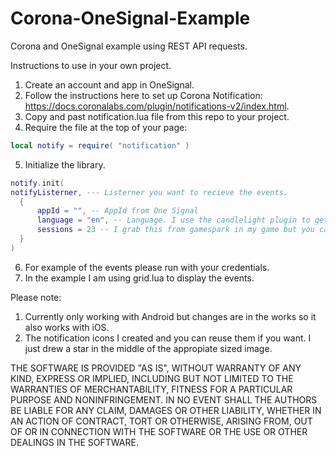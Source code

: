 # Corona-OneSignal-Example
Corona and OneSignal example using REST API requests. 

Instructions to use in your own project.
1. Create an account and app in OneSignal.
2. Follow the instructions here to set up Corona Notification: https://docs.coronalabs.com/plugin/notifications-v2/index.html. 
3. Copy and past notification.lua file from this repo to your project.
4. Require the file at the top of your page:
```lua
local notify = require( "notification" )
```
5. Initialize the library. 
```lua
notify.init(
notifyListerner, --- Listerner you want to recieve the events.
  {
      appId = "", -- AppId from One Signal
      language = "en", -- Language. I use the candlelight plugin to get this, but you can also use "os.*" library.
      sessions = 23 -- I grab this from gamespark in my game but you can use a local variable you increment for every time they launch the app.
  }
) 
```
6. For example of the events please run with your credentials.
7. In the example I am using grid.lua to display the events.

Please note:
1. Currently only working with Android but changes are in the works so it also works with iOS. 
2. The notification icons I created and you can reuse them if you want. I just drew a star in the middle of the appropiate sized image.

THE SOFTWARE IS PROVIDED "AS IS", WITHOUT WARRANTY OF ANY KIND, EXPRESS OR
IMPLIED, INCLUDING BUT NOT LIMITED TO THE WARRANTIES OF MERCHANTABILITY,
FITNESS FOR A PARTICULAR PURPOSE AND NONINFRINGEMENT. IN NO EVENT SHALL THE
AUTHORS BE LIABLE FOR ANY CLAIM, DAMAGES OR OTHER
LIABILITY, WHETHER IN AN ACTION OF CONTRACT, TORT OR OTHERWISE, ARISING FROM,
OUT OF OR IN CONNECTION WITH THE SOFTWARE OR THE USE OR OTHER DEALINGS IN THE
SOFTWARE.

